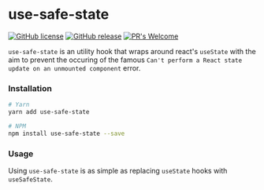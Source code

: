 # use-safe-state
[![GitHub license](https://img.shields.io/github/license/nickfla1/react-use-safe-state.svg)](https://github.com/nickfla1/react-use-safe-state/main/LICENSE)
[![GitHub release](https://img.shields.io/github/release/nickfla1/react-use-safe-state.svg)](https://github.com/nickfla1/react-use-safe-state/releases/)
[![PR's Welcome](https://img.shields.io/badge/PRs-welcome-brightgreen.svg?style=flat)](http://makeapullrequest.com)

`use-safe-state` is an utility hook that wraps around react's `useState` with the aim to prevent the occuring of the famous `Can't perform a React state update on an unmounted component` error.

### Installation
```sh
# Yarn
yarn add use-safe-state

# NPM
npm install use-safe-state --save
```

### Usage
Using `use-safe-state` is as simple as replacing `useState` hooks with `useSafeState`.
